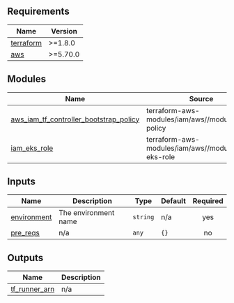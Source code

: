 <!-- BEGIN_TF_DOCS -->
## Requirements

| Name | Version |
|------|---------|
| <a name="requirement_terraform"></a> [terraform](#requirement\_terraform) | >=1.8.0 |
| <a name="requirement_aws"></a> [aws](#requirement\_aws) | >=5.70.0 |

## Modules

| Name | Source | Version |
|------|--------|---------|
| <a name="module_aws_iam_tf_controller_bootstrap_policy"></a> [aws\_iam\_tf\_controller\_bootstrap\_policy](#module\_aws\_iam\_tf\_controller\_bootstrap\_policy) | terraform-aws-modules/iam/aws//modules/iam-policy | 5.46.0 |
| <a name="module_iam_eks_role"></a> [iam\_eks\_role](#module\_iam\_eks\_role) | terraform-aws-modules/iam/aws//modules/iam-eks-role | 5.46.0 |

## Inputs

| Name | Description | Type | Default | Required |
|------|-------------|------|---------|:--------:|
| <a name="input_environment"></a> [environment](#input\_environment) | The environment name | `string` | n/a | yes |
| <a name="input_pre_reqs"></a> [pre\_reqs](#input\_pre\_reqs) | n/a | `any` | `{}` | no |

## Outputs

| Name | Description |
|------|-------------|
| <a name="output_tf_runner_arn"></a> [tf\_runner\_arn](#output\_tf\_runner\_arn) | n/a |
<!-- END_TF_DOCS -->